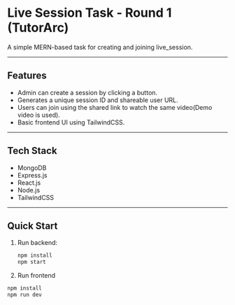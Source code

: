 # Live Session Task - Round 1 (TutorArc)

A simple MERN-based task for creating and joining live_session.

---

## Features
- Admin can create a session by clicking a button.
- Generates a unique session ID and shareable user URL.
- Users can join using the shared link to watch the same video(Demo video is used).
- Basic frontend UI using TailwindCSS.

---

## Tech Stack
- MongoDB
- Express.js
- React.js
- Node.js
- TailwindCSS

---

## Quick Start
1. Run backend:
   
   ```bash
   npm install
   npm start
   ```
2. Run frontend

  ```bash
  npm install
  npm run dev
  ```
